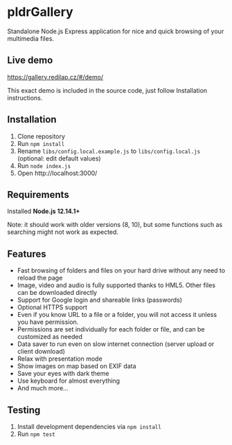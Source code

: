 # pldrGallery
Standalone Node.js Express application for nice and quick browsing of your multimedia files.

## Live demo
https://gallery.redilap.cz/#/demo/

This exact demo is included in the source code, just follow Installation instructions.

## Installation
1. Clone repository
1. Run `npm install`
1. Rename `libs/config.local.example.js` to `libs/config.local.js` (optional: edit default values)
1. Run `node index.js`
1. Open http://localhost:3000/

## Requirements
Installed **Node.js 12.14.1+**

Note: it should work with older versions (8, 10), but some functions such as searching might not work as expected.

## Features
- Fast browsing of folders and files on your hard drive without any need to reload the page
- Image, video and audio is fully supported thanks to HML5. Other files can be downloaded directly
- Support for Google login and shareable links (passwords)
- Optional HTTPS support
- Even if you know URL to a file or a folder, you will not access it unless you have permission.
- Permissions are set individually for each folder or file, and can be customized as needed
- Data saver to run even on slow internet connection (server upload or client download)
- Relax with presentation mode
- Show images on map based on EXIF data
- Save your eyes with dark theme
- Use keyboard for almost everything
- And much more...

## Testing
1. Install development dependencies via `npm install`
1. Run `npm test`


